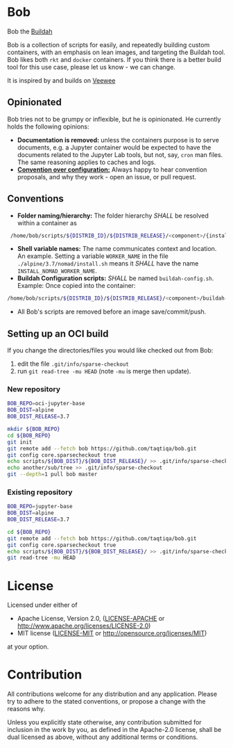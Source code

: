 # Bob
Bob the [Buildah](https://github.com/projectatomic/buildah)

Bob is a collection of scripts for easily, and repeatedly building custom containers, with an emphasis on lean images, and targeting the Buildah tool.  Bob likes both `rkt` and `docker` containers. 
If you think there is a better build tool for this use case, please let us know - we can change.

It is inspired by and builds on [Veewee](https://github.com/jedi4ever/veewee)

## Opinionated
Bob tries not to be grumpy or inflexible, but he is opinionated. He currently holds the following opinions:
 - **Documentation is removed:** unless the containers purpose is to serve documents, e.g. a Jupyter container would be expected to have the documents related to the Jupyter Lab tools, but not, say, `cron` man files. The same reasoning applies to caches and logs.
 - [**Convention over configuration:**](https://en.wikipedia.org/wiki/Convention_over_configuration) Always happy to hear convention proposals, and why they work - open an issue, or pull request.
 
## Conventions
 - **Folder naming/hierarchy:** The folder hierarchy *SHALL* be resolved within a container as
````bash
 /home/bob/scripts/${DISTRIB_ID}/${DISTRIB_RELEASE}/<component>/{install|config|uninstall}/.sh
````
 - **Shell variable names:** The name communicates context and location. An example.  Setting a variable `WORKER_NAME` in the file `./alpine/3.7/nomad/install.sh` means it *SHALL* have the name `INSTALL_NOMAD_WORKER_NAME`.
 - **Buildah Configuration scripts:** *SHALL* be named `buildah-config.sh`.  Example: Once copied into the container:
````bash
/home/bob/scripts/${DISTRIB_ID}/${DISTRIB_RELEASE}/<component>/buildah-config.sh
````
 - All Bob's scripts are removed before an image save/commit/push.

## Setting up an OCI build

If you change the directories/files you would like checked out from Bob:

1. edit the file `.git/info/sparse-checkout`
1. run `git read-tree -mu HEAD` (note `-mu` is merge then update).

### New repository

````bash
BOB_REPO=oci-jupyter-base
BOB_DIST=alpine
BOB_DIST_RELEASE=3.7

mkdir ${BOB_REPO} 
cd ${BOB_REPO}
git init
git remote add --fetch bob https://github.com/taqtiqa/bob.git
git config core.sparsecheckout true
echo scripts/${BOB_DIST}/${BOB_DIST_RELEASE}/ >> .git/info/sparse-checkout
echo another/sub/tree >> .git/info/sparse-checkout
git --depth=1 pull bob master
````

### Existing repository

````bash
BOB_REPO=jupyter-base
BOB_DIST=alpine
BOB_DIST_RELEASE=3.7

cd ${BOB_REPO}
git remote add --fetch bob https://github.com/taqtiqa/bob.git
git config core.sparsecheckout true
echo scripts/${BOB_DIST}/${BOB_DIST_RELEASE}/ >> .git/info/sparse-checkout
git read-tree -mu HEAD
```` 

# License

Licensed under either of

 * Apache License, Version 2.0, ([LICENSE-APACHE](LICENSE-APACHE) or http://www.apache.org/licenses/LICENSE-2.0)
 * MIT license ([LICENSE-MIT](LICENSE-MIT) or http://opensource.org/licenses/MIT)

at your option.

# Contribution

All contributions welcome for any distribution and any application. Please try to adhere to the stated conventions, or propose a change with the reasons why.

Unless you explicitly state otherwise, any contribution submitted
for inclusion in the work by you, as defined in the Apache-2.0 license, 
shall be dual licensed as above, without any additional terms or conditions.